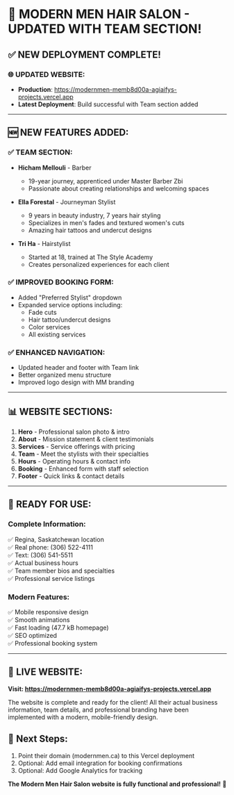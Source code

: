 # 🎉 MODERN MEN HAIR SALON - UPDATED WITH TEAM SECTION!

## ✅ NEW DEPLOYMENT COMPLETE!

### 🌐 **UPDATED WEBSITE:**
- **Production**: https://modernmen-memb8d00a-agiaifys-projects.vercel.app
- **Latest Deployment**: Build successful with Team section added

---

## 🆕 **NEW FEATURES ADDED:**

### ✅ **TEAM SECTION:**
- **Hicham Mellouli** - Barber
  - 19-year journey, apprenticed under Master Barber Zbi
  - Passionate about creating relationships and welcoming spaces
  
- **Ella Forestal** - Journeyman Stylist  
  - 9 years in beauty industry, 7 years hair styling
  - Specializes in men's fades and textured women's cuts
  - Amazing hair tattoos and undercut designs
  
- **Tri Ha** - Hairstylist
  - Started at 18, trained at The Style Academy
  - Creates personalized experiences for each client

### ✅ **IMPROVED BOOKING FORM:**
- Added "Preferred Stylist" dropdown
- Expanded service options including:
  - Fade cuts
  - Hair tattoo/undercut designs  
  - Color services
  - All existing services

### ✅ **ENHANCED NAVIGATION:**
- Updated header and footer with Team link
- Better organized menu structure
- Improved logo design with MM branding

---

## 📊 **WEBSITE SECTIONS:**

1. **Hero** - Professional salon photo & intro
2. **About** - Mission statement & client testimonials  
3. **Services** - Service offerings with pricing
4. **Team** - Meet the stylists with their specialties
5. **Hours** - Operating hours & contact info
6. **Booking** - Enhanced form with staff selection
7. **Footer** - Quick links & contact details

---

## 🎯 **READY FOR USE:**

### **Complete Information:**
✅ Regina, Saskatchewan location  
✅ Real phone: (306) 522-4111  
✅ Text: (306) 541-5511  
✅ Actual business hours  
✅ Team member bios and specialties  
✅ Professional service listings  

### **Modern Features:**
✅ Mobile responsive design  
✅ Smooth animations  
✅ Fast loading (47.7 kB homepage)  
✅ SEO optimized  
✅ Professional booking system  

---

## 🔗 **LIVE WEBSITE:**
**Visit: https://modernmen-memb8d00a-agiaifys-projects.vercel.app**

The website is complete and ready for the client! All their actual business information, team details, and professional branding have been implemented with a modern, mobile-friendly design.

## 🚀 **Next Steps:**
1. Point their domain (modernmen.ca) to this Vercel deployment
2. Optional: Add email integration for booking confirmations
3. Optional: Add Google Analytics for tracking

**The Modern Men Hair Salon website is fully functional and professional!** 🎉
